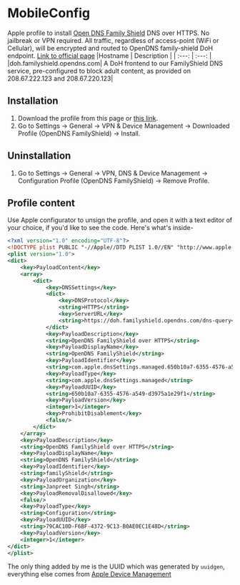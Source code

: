 # MobileConfig

Apple profile to install [Open DNS Family Shield](https://www.opendns.com/setupguide/#familyshield) DNS over HTTPS. No jailbreak or VPN required. All traffic, regardless of access-point (WiFi or Cellular), will be encrypted and routed to OpenDNS family-shield DoH endpoint. [Link to official page](https://support.opendns.com/hc/en-us/articles/360038086532-Using-DNS-over-HTTPS-DoH-with-OpenDNS)
|Hostname	| Description |
| :---: | :---: | 
|doh.familyshield.opendns.com| A DoH frontend to our FamilyShield DNS service, pre-configured to block adult content, as provided on 208.67.222.123 and 208.67.220.123|

## Installation
1. Download the profile from this page or [this link](https://raw.githubusercontent.com/janpreet/MobileConfig/main/familyShield.mobileconfig).
2. Go to Settings -> General -> VPN & Device Management -> Downloaded Profile (OpenDNS FamilyShield) -> Install.

## Uninstallation
1. Go to Settings -> General -> VPN, DNS & Device Management -> Configuration Profile (OpenDNS FamilyShield) -> Remove Profile.

## Profile content
Use Apple configurator to unsign the profile, and open it with a text editor of your choice, if you'd like to see the code. Here's what's inside-
```xml
<?xml version="1.0" encoding="UTF-8"?>
<!DOCTYPE plist PUBLIC "-//Apple//DTD PLIST 1.0//EN" "http://www.apple.com/DTDs/PropertyList-1.0.dtd">
<plist version="1.0">
<dict>
	<key>PayloadContent</key>
	<array>
		<dict>
			<key>DNSSettings</key>
			<dict>
				<key>DNSProtocol</key>
				<string>HTTPS</string>
				<key>ServerURL</key>
				<string>https://doh.familyshield.opendns.com/dns-query</string>
			</dict>
			<key>PayloadDescription</key>
			<string>OpenDNS FamilyShield over HTTPS</string>
			<key>PayloadDisplayName</key>
			<string>OpenDNS FamilyShield</string>
			<key>PayloadIdentifier</key>
			<string>com.apple.dnsSettings.managed.650b10a7-6355-4576-a549-d3975a1e29f1</string>
			<key>PayloadType</key>
			<string>com.apple.dnsSettings.managed</string>
			<key>PayloadUUID</key>
			<string>650b10a7-6355-4576-a549-d3975a1e29f1</string>
			<key>PayloadVersion</key>
			<integer>1</integer>
			<key>ProhibitDisablement</key>
			<false/>
		</dict>
	</array>
	<key>PayloadDescription</key>
	<string>OpenDNS FamilyShield over HTTPS</string>
	<key>PayloadDisplayName</key>
	<string>OpenDNS FamilyShield</string>
	<key>PayloadIdentifier</key>
	<string>familyShield</string>
	<key>PayloadOrganization</key>
	<string>Janpreet Singh</string>
	<key>PayloadRemovalDisallowed</key>
	<false/>
	<key>PayloadType</key>
	<string>Configuration</string>
	<key>PayloadUUID</key>
	<string>79CAC10D-F6BF-4372-9C13-B0AE0EC1E48D</string>
	<key>PayloadVersion</key>
	<integer>1</integer>
</dict>
</plist>
```
The only thing added by me is the UUID which was generated by `uuidgen`, everything else comes from [Apple Device Management](https://developer.apple.com/documentation/devicemanagement)
